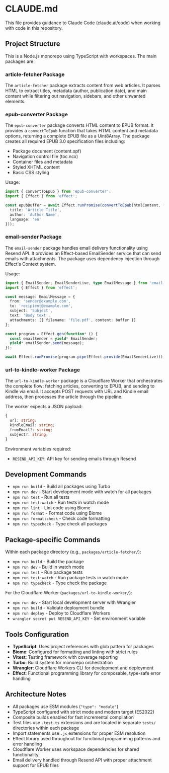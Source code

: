 # CLAUDE.md

This file provides guidance to Claude Code (claude.ai/code) when working with code in this repository.

## Project Structure

This is a Node.js monorepo using TypeScript with workspaces. The main packages are:

### article-fetcher Package

The `article-fetcher` package extracts content from web articles. It parses HTML to extract titles, metadata (author, publication date), and main content while filtering out navigation, sidebars, and other unwanted elements.

### epub-converter Package

The `epub-converter` package converts HTML content to EPUB format. It provides a `convertToEpub` function that takes HTML content and metadata options, returning a complete EPUB file as a Uint8Array. The package creates all required EPUB 3.0 specification files including:
- Package document (content.opf)
- Navigation control file (toc.ncx)
- Container files and metadata
- Styled XHTML content
- Basic CSS styling

Usage:
```typescript
import { convertToEpub } from 'epub-converter';
import { Effect } from 'effect';

const epubBuffer = await Effect.runPromise(convertToEpub(htmlContent, {
  title: 'Article Title',
  author: 'Author Name',
  language: 'en'
}));
```

### email-sender Package

The `email-sender` package handles email delivery functionality using Resend API. It provides an Effect-based EmailSender service that can send emails with attachments. The package uses dependency injection through Effect's Context system.

Usage:
```typescript
import { EmailSender, EmailSenderLive, type EmailMessage } from 'email-sender';
import { Effect } from 'effect';

const message: EmailMessage = {
  from: 'sender@example.com',
  to: 'recipient@example.com',
  subject: 'Subject',
  text: 'Body text',
  attachments: [{ filename: 'file.pdf', content: buffer }]
};

const program = Effect.gen(function* () {
  const emailSender = yield* EmailSender;
  yield* emailSender.send(message);
});

await Effect.runPromise(program.pipe(Effect.provide(EmailSenderLive)));
```

### url-to-kindle-worker Package

The `url-to-kindle-worker` package is a Cloudflare Worker that orchestrates the complete flow: fetching articles, converting to EPUB, and sending to Kindle via email. It accepts POST requests with URL and Kindle email address, then processes the article through the pipeline.

The worker expects a JSON payload:
```typescript
{
  url: string;
  kindleEmail: string;
  fromEmail?: string;
  subject?: string;
}
```

Environment variables required:
- `RESEND_API_KEY`: API key for sending emails through Resend

## Development Commands

- `npm run build` - Build all packages using Turbo
- `npm run dev` - Start development mode with watch for all packages
- `npm run test` - Run all tests
- `npm run test:watch` - Run tests in watch mode
- `npm run lint` - Lint code using Biome
- `npm run format` - Format code using Biome
- `npm run format:check` - Check code formatting
- `npm run typecheck` - Type check all packages

## Package-specific Commands

Within each package directory (e.g., `packages/article-fetcher/`):
- `npm run build` - Build the package
- `npm run dev` - Build in watch mode
- `npm run test` - Run package tests
- `npm run test:watch` - Run package tests in watch mode
- `npm run typecheck` - Type check the package

For the Cloudflare Worker (`packages/url-to-kindle-worker/`):
- `npm run dev` - Start local development server with Wrangler
- `npm run build` - Validate deployment bundle
- `npm run deploy` - Deploy to Cloudflare Workers
- `wrangler secret put RESEND_API_KEY` - Set environment variable

## Tools Configuration

- **TypeScript**: Uses project references with glob pattern for packages
- **Biome**: Configured for formatting and linting with strict rules
- **Vitest**: Testing framework with coverage reporting
- **Turbo**: Build system for monorepo orchestration
- **Wrangler**: Cloudflare Workers CLI for development and deployment
- **Effect**: Functional programming library for composable, type-safe error handling

## Architecture Notes

- All packages use ESM modules (`"type": "module"`)
- TypeScript configured with strict mode and modern target (ES2022)
- Composite builds enabled for fast incremental compilation
- Test files use `.test.ts` extensions and are located in separate `tests/` directories within each package
- Import statements use `.js` extensions for proper ESM resolution
- Effect library used throughout for functional programming patterns and error handling
- Cloudflare Worker uses workspace dependencies for shared functionality
- Email delivery handled through Resend API with proper attachment support for EPUB files